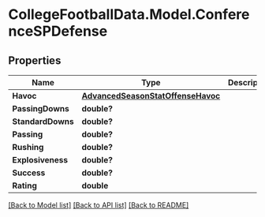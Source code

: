 # CollegeFootballData.Model.ConferenceSPDefense

## Properties

Name | Type | Description | Notes
------------ | ------------- | ------------- | -------------
**Havoc** | [**AdvancedSeasonStatOffenseHavoc**](AdvancedSeasonStatOffenseHavoc.md) |  | 
**PassingDowns** | **double?** |  | 
**StandardDowns** | **double?** |  | 
**Passing** | **double?** |  | 
**Rushing** | **double?** |  | 
**Explosiveness** | **double?** |  | 
**Success** | **double?** |  | 
**Rating** | **double** |  | 

[[Back to Model list]](../README.md#documentation-for-models) [[Back to API list]](../README.md#documentation-for-api-endpoints) [[Back to README]](../README.md)

